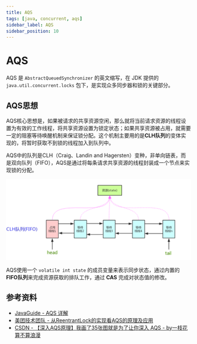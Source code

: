 ```yaml
---
title: AQS
tags: [java, concurrent, aqs]
sidebar_label: AQS
sidebar_position: 10
---
```


# AQS

AQS 是 `AbstractQueuedSynchronizer` 的英文缩写，在 JDK 提供的 `java.util.concurrent.locks` 包下，是实现众多同步器和锁的关键部分。

## AQS思想

AQS核心思想是，如果被请求的共享资源空闲，那么就将当前请求资源的线程设置为有效的工作线程，将共享资源设置为锁定状态；如果共享资源被占用，就需要一定的阻塞等待唤醒机制来保证锁分配。这个机制主要用的是**CLH队列**的变体实现的，将暂时获取不到锁的线程加入到队列中。

AQS中的队列是CLH（Craig、Landin and Hagersten）变种，非单向链表，而是双向队列（FIFO），AQS是通过将每条请求共享资源的线程封装成一个节点来实现锁的分配。

![](../../../static/images/java/concurrent/aqs_clh_fifo.png)

AQS使用一个 `volatile int state` 的成员变量来表示同步状态，通过内置的**FIFO队列**来完成资源获取的排队工作，通过 **CAS** 完成对状态值的修改。

## 参考资料

* [JavaGuide - AQS 详解](https://javaguide.cn/java/concurrent/aqs.html)
* [美团技术团队 - 从ReentrantLock的实现看AQS的原理及应用](https://tech.meituan.com/2019/12/05/aqs-theory-and-apply.html)
* [CSDN - 【深入AQS原理】我画了35张图就是为了让你深入 AQS  - by一枝花算不算浪漫](https://www.cnblogs.com/wang-meng/p/12816829.html)